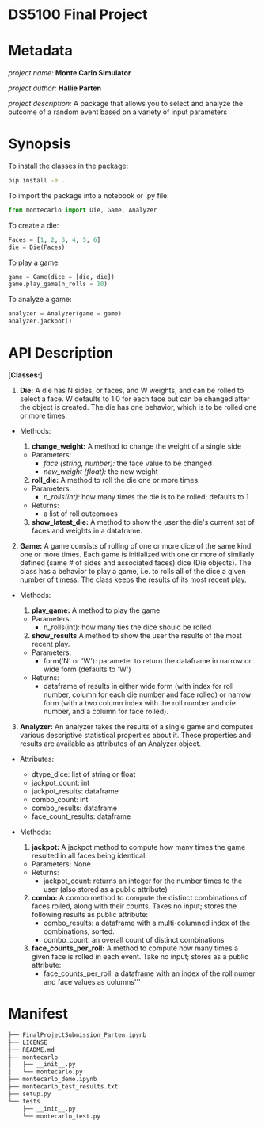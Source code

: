# DS5100 Final Project
# Metadata 

*project name:* **Monte Carlo Simulator**

*project author:* **Hallie Parten** 

*project description:* A package that allows you to select and analyze the outcome of a random event based on a variety of input parameters



# Synopsis

To install the classes in the package: 
 
  ```bash
  pip install -e .
  ```

To import the package into a notebook or .py file: 

  ```python 
  from montecarlo import Die, Game, Analyzer 
  ```

To create a die: 

  ```python 
  Faces = [1, 2, 3, 4, 5, 6]
  die = Die(Faces)
  ```

To play a game: 

  ```python
  game = Game(dice = [die, die])
  game.play_game(n_rolls = 10)
  ```

To analyze a game: 

  ```python
  analyzer = Analyzer(game = game)
  analyzer.jackpot()
  ```
  
# API Description

[**Classes:**] 

1. **Die:** A die has N sides, or faces, and W weights, and can be rolled to select a face. W defaults to 1.0 for each face but can be changed after the object is created. The die has one behavior, which is to be rolled one or more times.
-  Methods: 
	1. **change_weight:** A method to change the weight of a single side
	-  Parameters:
		-  *face (string, number):* the face value to be changed
		-  *new_weight (float):* the new weight 

	2. **roll_die:** A method to roll the die one or more times.
	-  Parameters: 
		-  *n_rolls(int):* how many times the die is to be rolled; defaults to 1
	-  Returns: 
		-  a list of roll outcomoes 

	3. **show_latest_die:** A method to show the user the die's current set of faces and weights in a dataframe.

2. **Game:** A game consists of rolling of one or more dice of the same kind one or more times. Each game is initialized with one or more of similarly defined (same # of sides and associated faces) dice (Die objects). The class has a behavior to play a game, i.e. to rolls all of the dice a given number of timess. The class keeps the results of its most recent play.
-  Methods: 
	1. **play_game:** A method to play the game
	-  Parameters:
		-  n_rolls(int): how many ties the dice should be rolled
	
	2. **show_results** A method to show the user the results of the most recent play.
  	-  Parameters: 
  		-  form('N' or 'W'): parameter to return the dataframe in narrow or wide form (defaults to 'W')
  	-  Returns: 
  		-  dataframe of results in either wide form (with index for roll number, column for each die number and face rolled) or narrow form (with a two column index with the roll number and die number, and a column for face rolled).
 
 3. **Analyzer:** An analyzer takes the results of a single game and computes various descriptive statistical properties about it. These properties and results are available as attributes of an Analyzer object.
 - Attributes: 
 	-  dtype_dice: list of string or float
 	-  jackpot_count: int
 	-  jackpot_results: dataframe
 	-  combo_count: int
 	-  combo_results: dataframe
 	-  face_count_results: dataframe

- Methods:
	1. **jackpot:** A jackpot method to compute how many times the game resulted in all faces being identical. 
	-  Parameters: None
	-  Returns: 
		-  jackpot_count: returns an integer for the number times to the user (also stored as a public attribute)
	2. **combo:** A combo method to compute the distinct combinations of faces rolled, along with their counts. Takes no input; stores the following results as public attribute:
		-  combo_results: a dataframe with a multi-columned index of the combinations, sorted. 
		-  combo_count: an overall count of distinct combinations
	3. **face_counts_per_roll:** A method to compute how many times a given face is rolled in each event. Take no input; stores as a public attribute:
		-  face_counts_per_roll: a dataframe with an index of the roll numer and face values as columns'''


# Manifest 

```bash
├── FinalProjectSubmission_Parten.ipynb
├── LICENSE
├── README.md
├── montecarlo
│   ├── __init__.py
│   └── montecarlo.py
├── montecarlo_demo.ipynb
├── montecarlo_test_results.txt
├── setup.py
└── tests
    ├── __init__.py
    └── montecarlo_test.py
```


